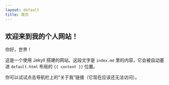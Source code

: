 ```yaml
---
layout: default
title: 首页
---
```


## 欢迎来到我的个人网站！

你好，世界！

这是一个使用 Jekyll 搭建的网站。这段文字是 `index.md` 里的内容，它会被自动塞进 `default.html` 布局的 `{{ content }}` 位置。

你可以试试点击导航栏上的“关于我”链接（它现在应该还无法访问）。
